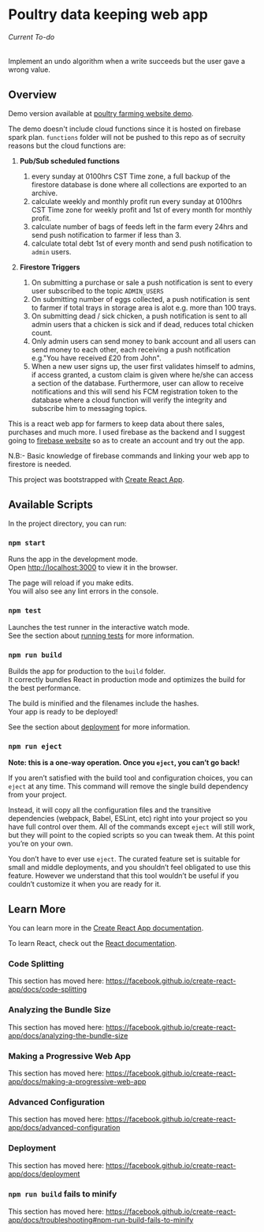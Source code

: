 # Poultry data keeping web app

###### Current To-do
Implement an undo algorithm when a write succeeds but the user gave a wrong value.

## Overview

Demo version available at [poultry farming website demo](https://pdummy.web.app/).

The demo doesn't include cloud functions since it is hosted on firebase spark plan. `functions` folder will not be pushed to this repo as of secruity reasons but the cloud functions are:
1. **Pub/Sub scheduled functions**
    
    1. every sunday at 0100hrs CST Time zone, a full backup of the firestore database is done where all collections are exported to an archive.
    1. calculate weekly and monthly profit run every sunday at 0100hrs CST Time zone for weekly profit and 1st of every month for monthly profit.
    1. calculate number of bags of feeds left in the farm every 24hrs and send push notification to farmer if less than 3.
    1. calculate total debt 1st of every month and send push notification to `admin` users.
1. **Firestore Triggers**

    1. On submitting a purchase or sale a push notification is sent to every user subscribed to the topic `ADMIN_USERS`
    1. On submitting number of eggs collected, a push notification is sent to farmer if total trays in storage area is alot e.g. more than 100 trays.
    1. On submitting dead / sick chicken, a push notification is sent to all admin users that a chicken is sick and if dead, reduces total chicken count.
    1. Only admin users can send money to bank account and all users can send money to each other, each receiving a push notification e.g."You have received £20 from John".
    1. When a new user signs up, the user first validates himself to admins, if access granted, a custom claim is given where he/she can access a section of the database. Furthermore, user can allow to receive notifications and this will send his FCM registration token to the database where a cloud function will verify the integrity and subscribe him to messaging topics.

This is a react web app for farmers to keep data about there sales, purchases and much more. I used firebase as the backend and I suggest going to [firebase website](https://firebase.google.com/) so as to create an account and try out the app.

N.B:- Basic knowledge of firebase commands and linking your web app to firestore is needed.


This project was bootstrapped with [Create React App](https://github.com/facebook/create-react-app).

## Available Scripts

In the project directory, you can run:

### `npm start`

Runs the app in the development mode.<br />
Open [http://localhost:3000](http://localhost:3000) to view it in the browser.

The page will reload if you make edits.<br />
You will also see any lint errors in the console.

### `npm test`

Launches the test runner in the interactive watch mode.<br />
See the section about [running tests](https://facebook.github.io/create-react-app/docs/running-tests) for more information.

### `npm run build`

Builds the app for production to the `build` folder.<br />
It correctly bundles React in production mode and optimizes the build for the best performance.

The build is minified and the filenames include the hashes.<br />
Your app is ready to be deployed!

See the section about [deployment](https://facebook.github.io/create-react-app/docs/deployment) for more information.

### `npm run eject`

**Note: this is a one-way operation. Once you `eject`, you can’t go back!**

If you aren’t satisfied with the build tool and configuration choices, you can `eject` at any time. This command will remove the single build dependency from your project.

Instead, it will copy all the configuration files and the transitive dependencies (webpack, Babel, ESLint, etc) right into your project so you have full control over them. All of the commands except `eject` will still work, but they will point to the copied scripts so you can tweak them. At this point you’re on your own.

You don’t have to ever use `eject`. The curated feature set is suitable for small and middle deployments, and you shouldn’t feel obligated to use this feature. However we understand that this tool wouldn’t be useful if you couldn’t customize it when you are ready for it.

## Learn More

You can learn more in the [Create React App documentation](https://facebook.github.io/create-react-app/docs/getting-started).

To learn React, check out the [React documentation](https://reactjs.org/).

### Code Splitting

This section has moved here: https://facebook.github.io/create-react-app/docs/code-splitting

### Analyzing the Bundle Size

This section has moved here: https://facebook.github.io/create-react-app/docs/analyzing-the-bundle-size

### Making a Progressive Web App

This section has moved here: https://facebook.github.io/create-react-app/docs/making-a-progressive-web-app

### Advanced Configuration

This section has moved here: https://facebook.github.io/create-react-app/docs/advanced-configuration

### Deployment

This section has moved here: https://facebook.github.io/create-react-app/docs/deployment

### `npm run build` fails to minify

This section has moved here: https://facebook.github.io/create-react-app/docs/troubleshooting#npm-run-build-fails-to-minify
